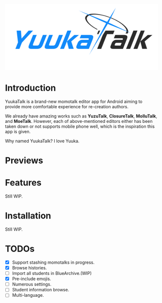 <p align="center">
  <img src="./logo.png" />
</p>

# Introduction

YuukaTalk is a brand-new momotalk editor app for Android aiming to provide more comfortable experience for re-creation authors.

We already have amazing works such as **YuzuTalk**, **ClosureTalk**, **MolluTalk**, and **MoeTalk**. However, each of above-mentioned editors either has been taken down or not supports mobile phone well, which is the inspiration this app is given.

Why named YuukaTalk? I love Yuuka.

# Previews



# Features

Still WIP.

# Installation

Still WIP.

# TODOs

- [x] Support stashing momotalks in progress.
- [x] Browse histories.
- [ ] Import all students in BlueArchive.(WIP)
- [x] Pre-include emojis.
- [ ] Numerous settings.
- [ ] Student information browse.
- [ ] Multi-language.
